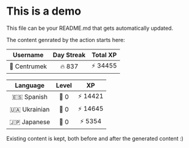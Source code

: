 # This is a demo

This file can be your README.md that gets automatically updated.

The content genrated by the action starts here:

<!--START_SECTION:duolingoStats-->
<!-- Automatically generated with https://github.com/centrumek/duolingo-readme-stats-->

| Username | Day Streak | Total XP |
|:---:|:---:|:---:|
| 👤 Centrumek | 🔥 837 | ⚡ 34455 |

| Language | Level | XP |
|:---:|:---:|:---:|
| 🇪🇸 Spanish | 👑 0 | ⚡ 14421 |
| 🇺🇦 Ukrainian | 👑 0 | ⚡ 14645 |
| 🇯🇵 Japanese | 👑 0 | ⚡ 5354 |

<!--END_SECTION:duolingoStats-->

Existing content is kept, both before and after the generated content :)